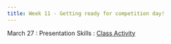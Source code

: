 ```yaml
---
title: Week 11 - Getting ready for competition day!
---
```


March 27
: Presentation Skills
  : [Class Activity](https://sta175.github.io/class_activities/STA175_Activity10_New.html)
  
